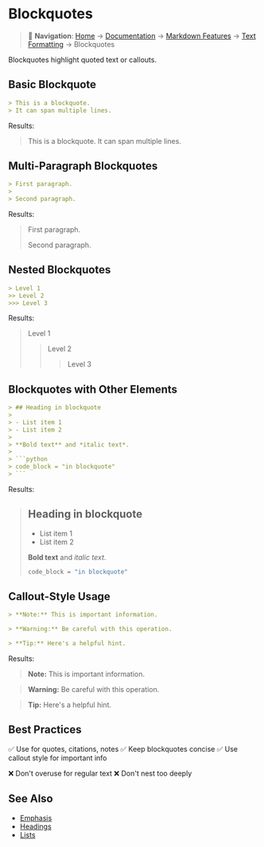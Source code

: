 # Blockquotes

> 📍 **Navigation**: [Home](../../../README.md) → [Documentation](../../README.md) → [Markdown Features](../) → [Text Formatting](./) → Blockquotes

Blockquotes highlight quoted text or callouts.

## Basic Blockquote

```markdown
> This is a blockquote.
> It can span multiple lines.
```

Results:

> This is a blockquote.
> It can span multiple lines.

## Multi-Paragraph Blockquotes

```markdown
> First paragraph.
>
> Second paragraph.
```

Results:

> First paragraph.
>
> Second paragraph.

## Nested Blockquotes

```markdown
> Level 1
>> Level 2
>>> Level 3
```

Results:

> Level 1
>> Level 2
>>> Level 3

## Blockquotes with Other Elements

```markdown
> ## Heading in blockquote
>
> - List item 1
> - List item 2
>
> **Bold text** and *italic text*.
>
> ```python
> code_block = "in blockquote"
> ```
```

Results:

> ## Heading in blockquote
>
> - List item 1
> - List item 2
>
> **Bold text** and *italic text*.
>
> ```python
> code_block = "in blockquote"
> ```

## Callout-Style Usage

```markdown
> **Note:** This is important information.

> **Warning:** Be careful with this operation.

> **Tip:** Here's a helpful hint.
```

Results:

> **Note:** This is important information.

> **Warning:** Be careful with this operation.

> **Tip:** Here's a helpful hint.

## Best Practices

✅ Use for quotes, citations, notes
✅ Keep blockquotes concise
✅ Use callout style for important info

❌ Don't overuse for regular text
❌ Don't nest too deeply

## See Also

- [Emphasis](emphasis.md)
- [Headings](headings.md)
- [Lists](lists.md)
